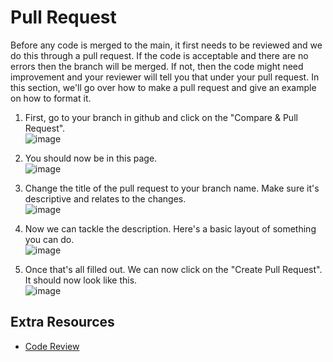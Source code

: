 # Pull Request
Before any code is merged to the main, it first needs to be reviewed and we do this through a pull request. If the code is acceptable and there are no errors then the branch will be merged. If not, then the code might need improvement and your reviewer will tell you that under your pull request. In this section, we'll go over how to make a pull request and give an example on how to format it.

1. First, go to your branch in github and click on the "Compare & Pull Request".<br>
![image](https://user-images.githubusercontent.com/48599206/131270165-cb3650ad-e233-404b-b5dc-7ee95d317daa.png)

2. You should now be in this page. <br>
![image](https://user-images.githubusercontent.com/48599206/131270218-bcd61696-6f2a-469b-add2-82bdcc3d6fa7.png)

3. Change the title of the pull request to your branch name. Make sure it's descriptive and relates to the changes.<br>
![image](https://user-images.githubusercontent.com/48599206/131270272-df891fc6-4c1c-4faf-9a26-a6f3b73aef4a.png)

4. Now we can tackle the description. Here's a basic layout of something you can do.<br>
![image](https://user-images.githubusercontent.com/48599206/131270516-a5c0f523-f26a-4bf8-85a9-d94be93f911a.png)

5. Once that's all filled out. We can now click on the "Create Pull Request". It should now look like this.<br>
![image](https://user-images.githubusercontent.com/48599206/131270584-3df136b1-c9c2-4798-ae52-6484e02b5e29.png)

## Extra Resources
* [Code Review](https://mtlynch.io/code-review-love/)
